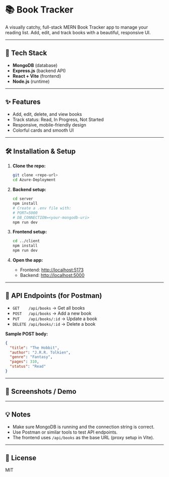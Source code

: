 # 📚 Book Tracker

A visually catchy, full-stack MERN Book Tracker app to manage your reading list. Add, edit, and track books with a beautiful, responsive UI.

---

## 🚀 Tech Stack
- **MongoDB** (database)
- **Express.js** (backend API)
- **React + Vite** (frontend)
- **Node.js** (runtime)

---

## ✨ Features
- Add, edit, delete, and view books
- Track status: Read, In Progress, Not Started
- Responsive, mobile-friendly design
- Colorful cards and smooth UI

---

## 🛠️ Installation & Setup

1. **Clone the repo:**
   ```bash
   git clone <repo-url>
   cd Azure-Deployment
   ```

2. **Backend setup:**
   ```bash
   cd server
   npm install
   # Create a .env file with:
   # PORT=5000
   # DB_CONNECTION=<your-mongodb-uri>
   npm run dev
   ```

3. **Frontend setup:**
   ```bash
   cd ../client
   npm install
   npm run dev
   ```

4. **Open the app:**
   - Frontend: [http://localhost:5173](http://localhost:5173)
   - Backend: [http://localhost:5000](http://localhost:5000)

---

## 🧪 API Endpoints (for Postman)

- `GET    /api/books`         → Get all books
- `POST   /api/books`         → Add a new book
- `PUT    /api/books/:id`     → Update a book
- `DELETE /api/books/:id`     → Delete a book

**Sample POST body:**
```json
{
  "title": "The Hobbit",
  "author": "J.R.R. Tolkien",
  "genre": "Fantasy",
  "pages": 310,
  "status": "Read"
}
```

---

## 📸 Screenshots / Demo

<!-- Add screenshots or GIFs here -->

---

## 💡 Notes
- Make sure MongoDB is running and the connection string is correct.
- Use Postman or similar tools to test API endpoints.
- The frontend uses `/api/books` as the base URL (proxy setup in Vite).

---

## 📝 License
MIT 